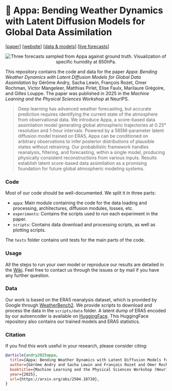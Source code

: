 # 🦬 Appa: Bending Weather Dynamics with Latent Diffusion Models for Global Data Assimilation

[[paper](https://montefiore-sail.github.io/appa/paper.pdf)] [[website](https://montefiore-sail.github.io/appa)] [[data & models](https://huggingface.co/datasets/montefiore-sail/appa)] [[live forecasts](https://montefiore-sail.github.io/appa-live)]

<p align="center">
        <img src="./.github/banner.webp" alt="Three forecasts sampled from Appa against ground truth. Visualization of specific humidity at 850hPa."/>
</p>

This repository contains the code and data for the paper *Appa: Bending Weather Dynamics with Latent Diffusion Models for Global Data Assimilation* by Gérôme Andry, Sacha Lewin, François Rozet, Omer Rochman, Victor Mangeleer, Matthias Pirlet, Elise Faulx, Marilaure Grégoire, and Gilles Louppe. The paper was published in 2025 in the *Machine Learning and the Physical Sciences Workshop* at NeurIPS.

> Deep learning has advanced weather forecasting, but accurate prediction requires identifying the current state of the atmosphere from observational data. We introduce Appa, a score-based data assimilation model generating global atmospheric trajectories at 0.25° resolution and 1-hour intervals. Powered by a 565M-parameter latent diffusion model trained on ERA5, Appa can be conditioned on arbitrary observations to infer posterior distributions of plausible states without retraining. Our probabilistic framework handles reanalysis, filtering, and forecasting, within a single model, producing physically consistent reconstructions from various inputs. Results establish latent score-based data assimilation as a promising foundation for future global atmospheric modeling systems.

### Code

Most of our code should be well-documented. We split it in three parts:
- `appa`: Main module containing the code for the data loading and processing, architectures, diffusion modules, losses, etc.
- `experiments`: Contains the scripts used to run each experiment in the paper.
- `scripts`: Contains data download and processing scripts, as well as plotting scripts.

The `tests` folder contains unit tests for the main parts of the code.

### Usage

All the steps to run your own model or reproduce our results are detailed in the [Wiki](https://github.com/montefiore-sail/appa/wiki). Feel free to contact us through the issues or by mail if you have any further question.

### Data

Our work is based on the ERA5 reanalysis dataset, which is provided by Google through [WeatherBench2](https://weatherbench2.readthedocs.io/en/latest/data-guide.html). We provide scripts to download and process the data in the `scripts/data` folder. A latent dump of ERA5 encoded by our autoencoder is available on [HuggingFace](https://huggingface.co/datasets/montefiore-sail/appa). This HuggingFace repository also contains our trained models and ERA5 statistics.

### Citation

If you find this work useful in your research, please consider citing:
```bibtex
@article{andry2025appa,
  title={Appa: Bending Weather Dynamics with Latent Diffusion Models for Global Data Assimilation},
  author={Gérôme Andry and Sacha Lewin and François Rozet and Omer Rochman and Victor Mangeleer and Matthias Pirlet and Elise Faulx and Marilaure Grégoire and Gilles Louppe},
  booktitle={Machine Learning and the Physical Sciences Workshop (NeurIPS)},
  year={2025},
  url={https://arxiv.org/abs/2504.18720},
}
```
